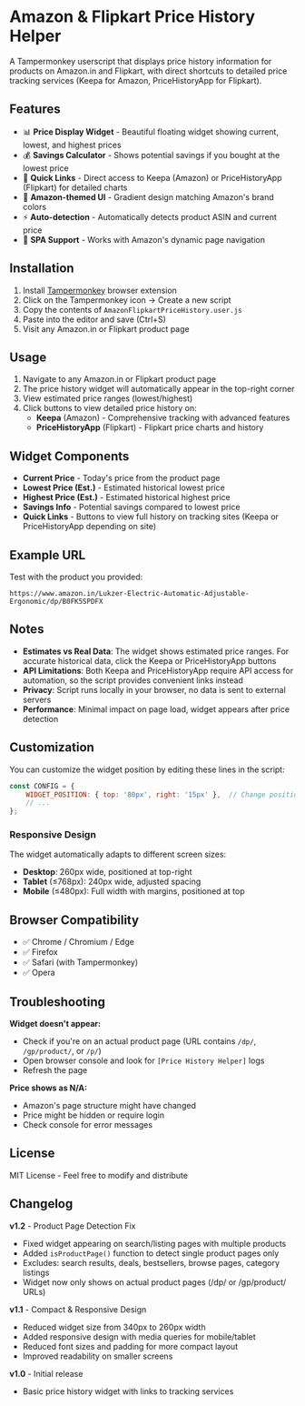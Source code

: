 # Amazon & Flipkart Price History Helper

A Tampermonkey userscript that displays price history information for products on Amazon.in and Flipkart, with direct shortcuts to detailed price tracking services (Keepa for Amazon, PriceHistoryApp for Flipkart).

## Features

- 📊 **Price Display Widget** - Beautiful floating widget showing current, lowest, and highest prices
- 💰 **Savings Calculator** - Shows potential savings if you bought at the lowest price
- 🔗 **Quick Links** - Direct access to Keepa (Amazon) or PriceHistoryApp (Flipkart) for detailed charts
- 🎨 **Amazon-themed UI** - Gradient design matching Amazon's brand colors
- ⚡ **Auto-detection** - Automatically detects product ASIN and current price
- 🔄 **SPA Support** - Works with Amazon's dynamic page navigation

## Installation

1. Install [Tampermonkey](https://www.tampermonkey.net/) browser extension
2. Click on the Tampermonkey icon → Create a new script
3. Copy the contents of `AmazonFlipkartPriceHistory.user.js`
4. Paste into the editor and save (Ctrl+S)
5. Visit any Amazon.in or Flipkart product page

## Usage

1. Navigate to any Amazon.in or Flipkart product page
2. The price history widget will automatically appear in the top-right corner
3. View estimated price ranges (lowest/highest)
4. Click buttons to view detailed price history on:
   - **Keepa** (Amazon) - Comprehensive tracking with advanced features
   - **PriceHistoryApp** (Flipkart) - Flipkart price charts and history

## Widget Components

- **Current Price** - Today's price from the product page
- **Lowest Price (Est.)** - Estimated historical lowest price
- **Highest Price (Est.)** - Estimated historical highest price
- **Savings Info** - Potential savings compared to lowest price
- **Quick Links** - Buttons to view full history on tracking sites (Keepa or PriceHistoryApp depending on site)

## Example URL

Test with the product you provided:
```
https://www.amazon.in/Lukzer-Electric-Automatic-Adjustable-Ergonomic/dp/B0FK5SPDFX
```

## Notes

- **Estimates vs Real Data**: The widget shows estimated price ranges. For accurate historical data, click the Keepa or PriceHistoryApp buttons
- **API Limitations**: Both Keepa and PriceHistoryApp require API access for automation, so the script provides convenient links instead
- **Privacy**: Script runs locally in your browser, no data is sent to external servers
- **Performance**: Minimal impact on page load, widget appears after price detection

## Customization

You can customize the widget position by editing these lines in the script:

```javascript
const CONFIG = {
    WIDGET_POSITION: { top: '80px', right: '15px' },  // Change position here
    // ...
};
```

### Responsive Design

The widget automatically adapts to different screen sizes:
- **Desktop**: 260px wide, positioned at top-right
- **Tablet** (≤768px): 240px wide, adjusted spacing
- **Mobile** (≤480px): Full width with margins, positioned at top

## Browser Compatibility

- ✅ Chrome / Chromium / Edge
- ✅ Firefox
- ✅ Safari (with Tampermonkey)
- ✅ Opera

## Troubleshooting

**Widget doesn't appear:**
- Check if you're on an actual product page (URL contains `/dp/`, `/gp/product/`, or `/p/`)
- Open browser console and look for `[Price History Helper]` logs
- Refresh the page

**Price shows as N/A:**
- Amazon's page structure might have changed
- Price might be hidden or require login
- Check console for error messages

## License

MIT License - Feel free to modify and distribute

## Changelog

**v1.2** - Product Page Detection Fix
- Fixed widget appearing on search/listing pages with multiple products
- Added `isProductPage()` function to detect single product pages only
- Excludes: search results, deals, bestsellers, browse pages, category listings
- Widget now only shows on actual product pages (/dp/ or /gp/product/ URLs)

**v1.1** - Compact & Responsive Design
- Reduced widget size from 340px to 260px width
- Added responsive design with media queries for mobile/tablet
- Reduced font sizes and padding for more compact layout
- Improved readability on smaller screens

**v1.0** - Initial release
- Basic price history widget with links to tracking services
